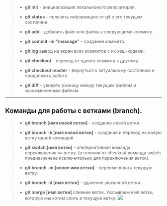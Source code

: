 >* __git init__ - инициализация локальноного репозитория.

>* __git status__ - получить информацию от git о его текущем состоянии.

>* __git add__ - добавить файл или файлы к следующему коммиту.

>* __git commit -m "message"__ - создание коммита.

>* __git log__ вывод на экран всех коммитов с их хеш-кодами.

>* __git checkout__ - переход от одного коммита к другому.

>* __git checkout master__ - вернуться к актуальному состоянию и продолжить работу.

>* __git diff__ - увидеть разницу между текущим файлом и закоммиченным файлом.
---

## Команды для работы с ветками (branch).

>* __git branch [имя новой ветки]__ - создание новой ветки.

>* __git branch -b [имя новой ветки]__ - создание и переход на новую ветку одной командой.

>* __git switch [имя ветки]__ - альтернативная команда переключения на ветку. (в отличии от checkout команда switch предназначена исключительно для переключения веток).

>* __git branch -m [новое имя ветки]__ - переименовать текущую ветку.

>* __git branch -d [имя ветки]__ - удаление указанной ветки.

>* __git merge [имя ветки]__ слияние веток. Указываем имя ветки, которую мы хотим слить в текущую ветку.
![](geekbrains.jpeg)